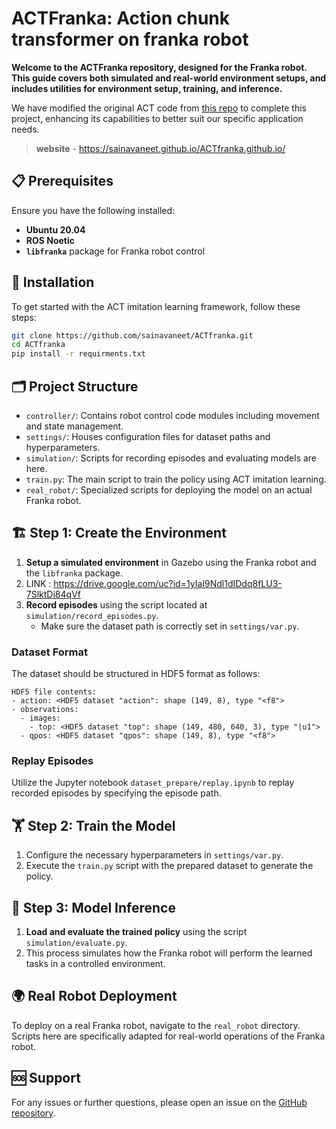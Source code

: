 
# ACTFranka: Action chunk transformer on franka robot

**Welcome to the ACTFranka repository, designed for the Franka robot. This guide covers both simulated and real-world environment setups, and includes utilities for environment setup, training, and inference.**

We have modified the original ACT code from [this repo](https://github.com/tonyzhaozh/act.git) to complete this project, enhancing its capabilities to better suit our specific application needs.


> **website** - https://sainavaneet.github.io/ACTfranka.github.io/

## 📋 Prerequisites
Ensure you have the following installed:
- **Ubuntu 20.04**
- **ROS Noetic**
- **`libfranka`** package for Franka robot control

## 🚀 Installation
To get started with the ACT imitation learning framework, follow these steps:

```bash
git clone https://github.com/sainavaneet/ACTfranka.git
cd ACTfranka
pip install -r requirments.txt
```

## 🗂 Project Structure
- `controller/`: Contains robot control code modules including movement and state management.
- `settings/`: Houses configuration files for dataset paths and hyperparameters.
- `simulation/`: Scripts for recording episodes and evaluating models are here.
- `train.py`: The main script to train the policy using ACT imitation learning.
- `real_robot/`: Specialized scripts for deploying the model on an actual Franka robot.

## 🏗 Step 1: Create the Environment
1. **Setup a simulated environment** in Gazebo using the Franka robot and the `libfranka` package.
2. LINK : https://drive.google.com/uc?id=1yIaI9Ndl1dIDdq8fLU3-7SlktDi84qVf
3. **Record episodes** using the script located at `simulation/record_episodes.py`.
   - Make sure the dataset path is correctly set in `settings/var.py`.

### Dataset Format
The dataset should be structured in HDF5 format as follows:
```
HDF5 file contents:
- action: <HDF5 dataset "action": shape (149, 8), type "<f8">
- observations:
  - images:
    - top: <HDF5 dataset "top": shape (149, 480, 640, 3), type "|u1">
  - qpos: <HDF5 dataset "qpos": shape (149, 8), type "<f8">
```

### Replay Episodes
Utilize the Jupyter notebook `dataset_prepare/replay.ipynb` to replay recorded episodes by specifying the episode path.

## 🏋️ Step 2: Train the Model
1. Configure the necessary hyperparameters in `settings/var.py`.
2. Execute the `train.py` script with the prepared dataset to generate the policy.

## 🤖 Step 3: Model Inference
1. **Load and evaluate the trained policy** using the script `simulation/evaluate.py`.
2. This process simulates how the Franka robot will perform the learned tasks in a controlled environment.

## 🌍 Real Robot Deployment
To deploy on a real Franka robot, navigate to the `real_robot` directory. Scripts here are specifically adapted for real-world operations of the Franka robot.

## 🆘 Support
For any issues or further questions, please open an issue on the [GitHub repository](https://github.com/sainavaneet/ACTfranka).

